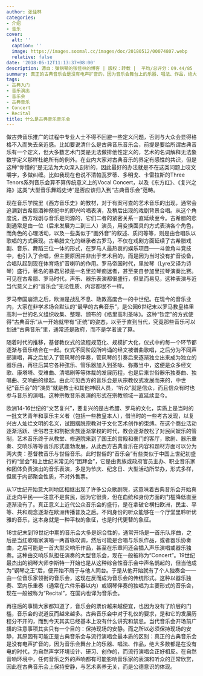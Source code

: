 ```yaml
---
author: 张佳林
categories:
- 介绍
- 音乐
cover:
  alt: ''
  caption: ''
  image: https://images.soomal.cc/images/doc/20180512/00074807.webp
  relative: false
date: '2018-05-12T11:13:37+08:00'
description: 源自：弹钢琴的张佳林的博客 | 版权：转载 |  平均/总评分：09.44/85
summary: 真正的古典音乐会是没有电声扩音的，因为音乐会舞台上的乐器、唱法、作品，绝大多数都是在没有电的时代，为自然声学环境设计、研习、创作的，而流行演唱会正好相反。在自然音响环境中，任何音乐之外的声响都有可能影响音乐家的表演和听众的正常欣赏……
tags:
- 古典入门
- 音乐演出
- 音乐会
- 古典音乐
- Concert
- Recital
title: 什么是古典音乐音乐会
---
```


做古典音乐推广的过程中专业人士不得不回避一些定义问题，否则与大众会显得格格不入而失去亲近感。比如要说清什么是古典音乐音乐会，前提是要给所谓古典音乐有一个定义，但大多数艺术门类是无法做排他性定义的，艺术的名词解释无法象数学定义那样杜绝所有的例外。在业内大家对古典音乐的界定有感性的共识，但是这种“你懂的”是无法为大众深入剖析的，因此最好的办法就是不在这类问题上咬文嚼字，多做纠缠。比如我现在也说不清帕瓦罗蒂、多明戈、卡雷拉斯的Three Tenors系列音乐会算不算传统意义上的Vocal Concert，以及《东方红》、《复兴之路》这类“大型音乐舞蹈史诗”是否应该归入到“古典音乐会”范畴。

现在音乐学院里《西方音乐史》的教材，对于有案可查的艺术音乐的出现，通常会追溯到古希腊酒神祭祀中的即兴吟唱表演，及稍后出现的戏剧背景合唱。从这个角度说，西方戏剧与音乐是同源的，它们二者的紧密关系一直延续至今。古希腊的悲剧通常是由一位（后来发展为二到三人）演员，用变换面具的方式表演各个角色，而角色的心理活动，以及一些类似于“画外音”的叙述、质问等等，则是由合唱队以歌唱的方式展现。古希腊文化的继承者古罗马，不仅在戏剧方面延续了古希腊戏剧、音乐、舞蹈三位一体的形式，在罗马人最热衷的娱乐项目――斗兽角斗竞技中，也引入了合唱，但主要原因并非出于艺术目的，而是因为当时没有扩音设备，合唱队起到现在体育场扩音喇叭的作用。罗马帝国时代，里拉琴（Lyre又译为诗琴）盛行，著名的暴君尼禄是一名里拉琴痴迷者，甚至亲自参加里拉琴演奏比赛。可见在古希腊、罗马时代，声乐、器乐表演都很盛行，但显而易见，这种表演与近当代意义上的“音乐会”无论性质、内容都很不一样。

罗马帝国崩溃之后，欧洲是战乱不息、政教高度合一的中世纪。在现今的音乐业内，大家在非学术场合默认的“最早的古典音乐”，是公园6世纪末以罗马教皇格里高利一世的名义组织收集、整理、颁布的《格里高利圣咏》。这种“钦定”的方式使得“古典音乐”从一开始就带有“正统”的姿态，以至于直到当代，究竟那些音乐可以划进“古典音乐”里，通常还是政府，而不是学者说了算。

随着时代的推移，基督教仪式的流程规范化、规模扩大化，仪式中的每一个环节都逐渐与音乐结合在一起。仪式不同阶段所吟诵的经文被谱曲歌唱，之后分为不同声部演唱，再之后加入了管风琴的伴奏，管风琴的引奏后来逐渐独立出来成为独立的器乐曲，再往后其它各种弦乐、管乐器加入到圣咏、弥撒当中，这便是众多经文歌、康塔塔、受难曲、清唱剧等等体裁的发展历程，也是后来世俗器乐独奏曲、独唱曲、交响曲的缘起。由此可见西方的音乐会是从宗教仪式发展而来的，中世纪“音乐会”的“演员”就是教士和其他神职人员，“听众”就是信众，而且信众有时也参与音乐的演唱。这种宗教音乐表演的形式在宗教领域一直延续至今。

欧洲14-16世纪的“文艺复兴”，要复兴的是古希腊、罗马的文化，实质上是当时的一批文艺青年和享乐主义者（包括一些教皇本人），借当时的一些考古发现，以复兴古人灿烂文明的名义，试图摆脱宗教对于文化艺术创作的束缚。在这个商业活动逐渐活跃、世俗君主和割据贵族逐渐掌权的时代，教会逐渐放松了对民间娱乐的管制，艺术音乐终于从教堂、修道院来到了国王的宫殿和豪门的客厅，歌剧、器乐重奏、交响乐等等音乐形式蓬勃发展，从此西方古典音乐在内容和题材方面可以分为两大类：基督教音乐与世俗音乐。此时世俗的“音乐会”有些类似于中国上世纪初盛行的“堂会”和上世纪末常见的“团拜会”，它是由贵族或政府官员主办、职业音乐家和团体负责演出的音乐表演，多是为节庆、纪念日、大型活动所举办，形式多样，但属于内部聚会性质，不对外售票。

从17世纪开始意大利地区相继出现了许多公众歌剧院，这意味着古典音乐会开始真正走向平民――注意不是贫民，因为它很贵，但在血统和身份方面的门槛降低直至逐渐没有了。真正意义上近代公众音乐会的盛行，是在拿破仑横扫欧洲，民主、平等、共和观念逐渐在欧洲传播普及之后。不同身份的听众能够在一个厅堂里聆听优雅的音乐，这本身就是一种平权的象征，也是时代更替的象征。

18世纪末到19世纪中期的音乐会大多是综合性的，通常开场是一首乐队序曲，之后是当红歌唱家演唱一两首咏叹调，然后可能是合唱与乐队作品，或者器乐协奏曲，之后可能是一首大型交响乐作品，甚至在乐章间还会插入声乐演唱或器乐独奏。这种由交响乐队担任演奏的大型音乐会，现在一般被称为“Concert”。19世纪最杰出的钢琴大师李斯特一开始也是从这种综合性音乐会中声名鹊起的，但当他成为“钢琴之王”后，便开始不屑于与他人同台。于是从他开始就有了个人独奏会――由一位音乐家领衔的音乐会，这现在反而成为音乐会的传统形式。这种以器乐独奏、室内乐重奏（通常在六件乐器以内）或钢琴伴奏的独唱为主要形式的音乐会，现在一般被称为“Recital”，在国内也译为音乐会。

再往后的事情大家都知道了，音乐会的票价越来越便宜，也因为没有了阶层的门槛，音乐会的说道反而越来越多。古典音乐会中对于礼仪的要求，是和它的发展历程分不开的，而到今天其实已经基本上没有什么讲究和禁忌。当代音乐会开场前广播的注意事项其实只有一个目的：保持现场的安静。而之所以必须保持现场的安静，其原因有可能正是古典音乐会与流行演唱会最本质的区别：真正的古典音乐会是没有电声扩音的，因为音乐会舞台上的乐器、唱法、作品，绝大多数都是在没有电的时代，为自然声学环境设计、研习、创作的，而流行演唱会正好相反。在自然音响环境中，任何音乐之外的声响都有可能影响音乐家的表演和听众的正常欣赏，因此在古典音乐会上保持安静，与艺术素养无关，而是公德意识的体现。